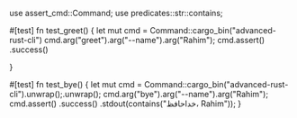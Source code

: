 use assert_cmd::Command;
use predicates::str::contains;

#[test]
fn test_greet() {
    let mut cmd = Command::cargo_bin("advanced-rust-cli")
    cmd.arg("greet").arg("--name").arg("Rahim");
    cmd.assert()
        .success()
       
}

#[test]
fn test_bye() {
    let mut cmd = Command::cargo_bin("advanced-rust-cli").unwrap();.unwrap();
    cmd.arg("bye").arg("--name").arg("Rahim");
    cmd.assert()
        .success()
        .stdout(contains("خداحافظ، Rahim"));
}
